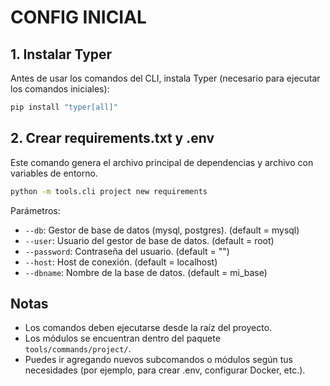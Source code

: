 # CONFIG INICIAL

## 1. Instalar Typer
Antes de usar los comandos del CLI, instala Typer (necesario para ejecutar los comandos iniciales):
```bash
pip install "typer[all]"
```

## 2. Crear requirements.txt y .env
Este comando genera el archivo principal de dependencias y archivo con variables de entorno.
```bash
python -m tools.cli project new requirements
```
Parámetros:
* `--db`: Gestor de base de datos (mysql, postgres). (default = mysql)
* `--user`: Usuario del gestor de base de datos. (default = root)
* `--password`: Contraseña del usuario. (default = "")
* `--host`: Host de conexión. (default = localhost)
* `--dbname`: Nombre de la base de datos. (default = mi_base)

## Notas
* Los comandos deben ejecutarse desde la raíz del proyecto.
* Los módulos se encuentran dentro del paquete `tools/commands/project/`.
* Puedes ir agregando nuevos subcomandos o módulos según tus necesidades (por ejemplo, para crear .env, configurar Docker, etc.).
